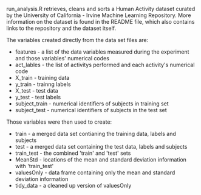 run_analysis.R retrieves, cleans and sorts a Human Activity dataset curated by the University of California - Irvine Machine Learning Repository. More information on the dataset is found in the README file, which also contains links to the repository and the dataset itself.

The variables created directly from the data set files are:

* features - a list of the data variables measured during the experiment and those variables' numerical codes
* act_lables - the list of activitys performed and each activity's numerical code
* X_train - training data
* y_train - trainng labels
* X_test - test data
* y_test - test labels
* subject_train - numerical identifiers of subjects in training set
* subject_test - numerical identifiers of subjects in the test set

Those variables were then used to create:

* train - a merged data set contianing the training data, labels and subjects
* test - a merged data set containing the test data, labels and subjects
* train_test - the combined 'train' and 'test' sets
* MeanStd - locations of the mean and standard deviation information with 'train_test'
* valuesOnly - data frame containing only the mean and standard deviation information
* tidy_data - a cleaned up version of valuesOnly


